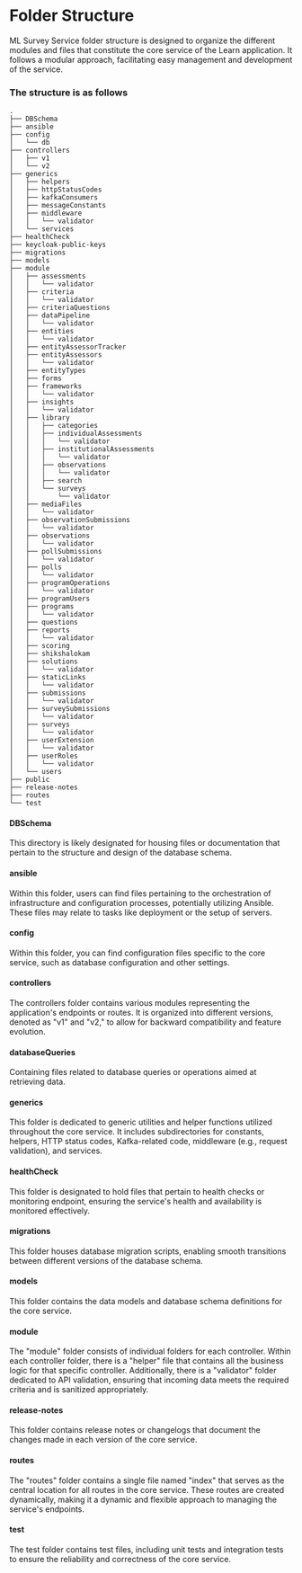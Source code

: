 # Folder Structure

ML Survey Service folder structure is designed to organize the different modules and files that constitute the core service of the Learn application. It follows a modular approach, facilitating easy management and development of the service.

### The structure is as follows

```
.
├── DBSchema
├── ansible
├── config
│   └── db
├── controllers
│   ├── v1
│   └── v2
├── generics
│   ├── helpers
│   ├── httpStatusCodes
│   ├── kafkaConsumers
│   ├── messageConstants
│   ├── middleware
│   │   └── validator
│   └── services
├── healthCheck
├── keycloak-public-keys
├── migrations
├── models
├── module
│   ├── assessments
│   │   └── validator
│   ├── criteria
│   │   └── validator
│   ├── criteriaQuestions
│   ├── dataPipeline
│   │   └── validator
│   ├── entities
│   │   └── validator
│   ├── entityAssessorTracker
│   ├── entityAssessors
│   │   └── validator
│   ├── entityTypes
│   ├── forms
│   ├── frameworks
│   │   └── validator
│   ├── insights
│   │   └── validator
│   ├── library
│   │   ├── categories
│   │   ├── individualAssessments
│   │   │   └── validator
│   │   ├── institutionalAssessments
│   │   │   └── validator
│   │   ├── observations
│   │   │   └── validator
│   │   ├── search
│   │   └── surveys
│   │       └── validator
│   ├── mediaFiles
│   │   └── validator
│   ├── observationSubmissions
│   │   └── validator
│   ├── observations
│   │   └── validator
│   ├── pollSubmissions
│   │   └── validator
│   ├── polls
│   │   └── validator
│   ├── programOperations
│   │   └── validator
│   ├── programUsers
│   ├── programs
│   │   └── validator
│   ├── questions
│   ├── reports
│   │   └── validator
│   ├── scoring
│   ├── shikshalokam
│   ├── solutions
│   │   └── validator
│   ├── staticLinks
│   │   └── validator
│   ├── submissions
│   │   └── validator
│   ├── surveySubmissions
│   │   └── validator
│   ├── surveys
│   │   └── validator
│   ├── userExtension
│   │   └── validator
│   ├── userRoles
│   │   └── validator
│   └── users
├── public
├── release-notes
├── routes
└── test
```

#### DBSchema

This directory is likely designated for housing files or documentation that pertain to the structure and design of the database schema.

#### ansible

Within this folder, users can find files pertaining to the orchestration of infrastructure and configuration processes, potentially utilizing Ansible. These files may relate to tasks like deployment or the setup of servers.

#### config

Within this folder, you can find configuration files specific to the core service, such as database configuration and other settings.

#### controllers

The controllers folder contains various modules representing the application's endpoints or routes. It is organized into different versions, denoted as "v1" and "v2," to allow for backward compatibility and feature evolution.

#### databaseQueries

Containing files related to database queries or operations aimed at retrieving data.

#### generics

This folder is dedicated to generic utilities and helper functions utilized throughout the core service. It includes subdirectories for constants, helpers, HTTP status codes, Kafka-related code, middleware (e.g., request validation), and services.

#### healthCheck

This folder is designated to hold files that pertain to health checks or monitoring endpoint, ensuring the service's health and availability is monitored effectively.

#### migrations

This folder houses database migration scripts, enabling smooth transitions between different versions of the database schema.

#### models

This folder contains the data models and database schema definitions for the core service.

#### module

The "module" folder consists of individual folders for each controller. Within each controller folder, there is a "helper" file that contains all the business logic for that specific controller. Additionally, there is a "validator" folder dedicated to API validation, ensuring that incoming data meets the required criteria and is sanitized appropriately.

#### release-notes

This folder contains release notes or changelogs that document the changes made in each version of the core service.

#### routes

The "routes" folder contains a single file named "index" that serves as the central location for all routes in the core service. These routes are created dynamically, making it a dynamic and flexible approach to managing the service's endpoints.

#### test

The test folder contains test files, including unit tests and integration tests to ensure the reliability and correctness of the core service.
